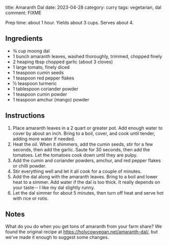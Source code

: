 title: Amaranth Dal
date: 2023-04-28
category: curry
tags: vegetarian, dal
comment: FIXME

Prep time: about 1 hour. Yields about 3 cups. Serves about 4.

## Ingredients

* ¾ cup moong dal
* 1 bunch amaranth leaves, washed thoroughly, trimmed, chopped finely
* 2 heaping tbsp chopped garlic (about 3 cloves)
* 1 large tomato, finely diced
* 1 teaspoon cumin seeds
* 1 teaspoon red pepper flakes
* ½ teaspoon turmeric
* 1 tablespoon coriander powder
* 1 teaspoon cumin powder
* 1 teaspoon amchur (mango) powder

## Instructions

1. Place amaranth leaves in a 2 quart or greater pot. Add enough water to cover
   by about an inch. Bring to a boil, cover, and cook until tender, adding more
   water if needed.
2. Heat the oil. When it shimmers, add the cumin seeds, stir for a few seconds,
   then add the garlic. Saute for 30 seconds, then add the tomatoes. Let the
   tomatoes cook down until they are pulpy.
3. Add the cumin and coriander powders, amchur, and red pepper flakes or
   chilli powder.
4. Stir everything well and let it all cook for a couple of minutes.
5. Add the dal along with the amaranth leaves. Bring to a boil and lower heat
   to a simmer. Add water if the dal is too thick. It really depends on your
   taste-- I like my dal slightly runny.
6. Let the dal simmer for about 5 minutes, then turn off heat and serve hot
   with rice or rotis.

## Notes

What do you do when you get tons of amaranth from your farm share? We found the
original recipe at <https://holycowvegan.net/amaranth-dal/>, but we've made it
enough to suggest some changes.

